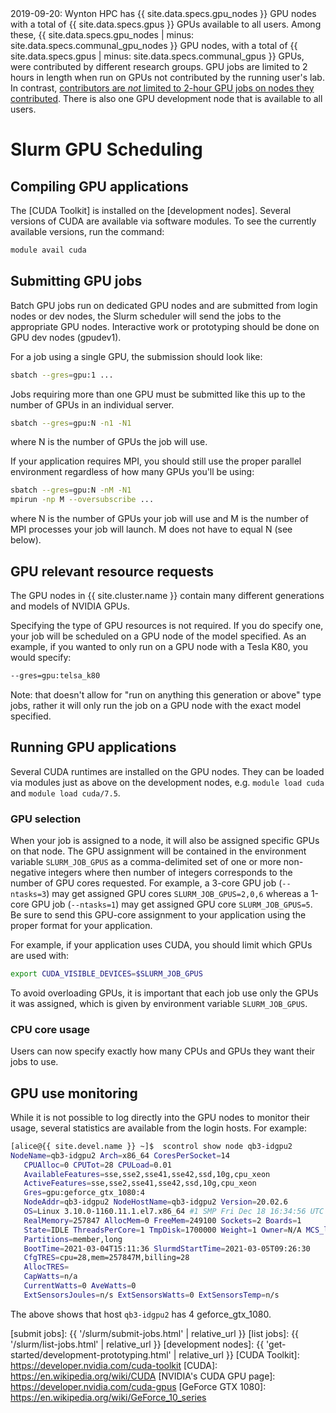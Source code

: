 <div class="alert alert-info" role="alert">
2019-09-20: Wynton HPC has {{ site.data.specs.gpu_nodes }} GPU nodes with a total of {{ site.data.specs.gpus }} GPUs available to all users. Among these, {{ site.data.specs.gpu_nodes | minus: site.data.specs.communal_gpu_nodes }} GPU nodes, with a total of {{ site.data.specs.gpus | minus: site.data.specs.communal_gpus }} GPUs, were contributed by different research groups. GPU jobs are limited to 2 hours in length when run on GPUs not contributed by the running user's lab.  In contrast, <a href="{{ '/scheduler/queues.html' | relative_url }}">contributors are <em>not</em> limited to 2-hour GPU jobs on nodes they contributed</a>.
There is also one GPU development node that is available to all users.
</div>


# Slurm GPU Scheduling

## Compiling GPU applications

The [CUDA Toolkit] is installed on the [development nodes].  Several versions of CUDA are available via software modules.  To see the currently available versions, run the command:
```sh
module avail cuda
```


## Submitting GPU jobs

Batch GPU jobs run on dedicated GPU nodes and are submitted from login nodes or dev nodes, the Slurm scheduler will send the jobs to the appropriate GPU nodes. Interactive work or prototyping should be done on GPU dev nodes (gpudev1). 

For a job using a single GPU, the submission should look like:
```sh
sbatch --gres=gpu:1 ...
```
Jobs requiring more than one GPU must be submitted like this up to the number of GPUs in an individual server.
```sh
sbatch --gres=gpu:N -n1 -N1
```
where N is the number of GPUs the job will use.

If your application requires MPI, you should still use the proper parallel environment regardless of how many GPUs you'll be using:
```sh
sbatch --gres=gpu:N -nM -N1
mpirun -np M --oversubscribe ...
```
where N is the number of GPUs your job will use and M is the number of MPI processes your job will launch.  M does not have to equal N (see below).


## GPU relevant resource requests

The GPU nodes in {{ site.cluster.name }} contain many different generations and models of NVIDIA GPUs. 

Specifying the type of GPU resources is not required.  If you do specify one, your job will be scheduled on a GPU node of the model specified.  As an example, if you wanted to only run on a GPU node with a Tesla K80, you would specify:

```sh
--gres=gpu:telsa_k80
```
Note: that doesn't allow for "run on anything this generation or above" type jobs, rather it will only run the job on a GPU node with the exact model specified.

## Running GPU applications

Several CUDA runtimes are installed on the GPU nodes.  They can be loaded via modules just as above on the development nodes, e.g. `module load cuda` and `module load cuda/7.5`.

### GPU selection

When your job is assigned to a node, it will also be assigned specific GPUs on that node.  The GPU assignment will be contained in the environment variable `SLURM_JOB_GPUS` as a comma-delimited set of one or more non-negative integers where then number of integers corresponds to the number of GPU cores requested.  For example, a 3-core GPU job (`--ntasks=3`) may get assigned GPU cores `SLURM_JOB_GPUS=2,0,6` whereas a 1-core GPU job (`--ntasks=1`) may get assigned GPU core `SLURM_JOB_GPUS=5`.  Be sure to send this GPU-core assignment to your application using the proper format for your application.

For example, if your application uses CUDA, you should limit which GPUs are used with:
```sh
export CUDA_VISIBLE_DEVICES=$SLURM_JOB_GPUS
```

<div class="alert alert-warning" role="alert">
To avoid overloading GPUs, it is important that each job use only the GPUs it was assigned, which is given by environment variable <code>SLURM_JOB_GPUS</code>.
</div>


### CPU core usage

Users can now specify exactly how many CPUs and GPUs they want their jobs to use.


## GPU use monitoring

While it is not possible to log directly into the GPU nodes to monitor their usage, several statistics are available from the login hosts.  For example:
```sh
[alice@{{ site.devel.name }} ~]$  scontrol show node qb3-idgpu2
NodeName=qb3-idgpu2 Arch=x86_64 CoresPerSocket=14
   CPUAlloc=0 CPUTot=28 CPULoad=0.01
   AvailableFeatures=sse,sse2,sse41,sse42,ssd,10g,cpu_xeon
   ActiveFeatures=sse,sse2,sse41,sse42,ssd,10g,cpu_xeon
   Gres=gpu:geforce_gtx_1080:4
   NodeAddr=qb3-idgpu2 NodeHostName=qb3-idgpu2 Version=20.02.6
   OS=Linux 3.10.0-1160.11.1.el7.x86_64 #1 SMP Fri Dec 18 16:34:56 UTC 2020
   RealMemory=257847 AllocMem=0 FreeMem=249100 Sockets=2 Boards=1
   State=IDLE ThreadsPerCore=1 TmpDisk=1700000 Weight=1 Owner=N/A MCS_label=N/A
   Partitions=member,long
   BootTime=2021-03-04T15:11:36 SlurmdStartTime=2021-03-05T09:26:30
   CfgTRES=cpu=28,mem=257847M,billing=28
   AllocTRES=
   CapWatts=n/a
   CurrentWatts=0 AveWatts=0
   ExtSensorsJoules=n/s ExtSensorsWatts=0 ExtSensorsTemp=n/s

```
The above shows that host `qb3-idgpu2` has 4 geforce_gtx_1080.


[submit jobs]: {{ '/slurm/submit-jobs.html' | relative_url }}
[list jobs]: {{ '/slurm/list-jobs.html' | relative_url }}
[development nodes]: {{ 'get-started/development-prototyping.html' | relative_url }}
[CUDA Toolkit]: https://developer.nvidia.com/cuda-toolkit
[CUDA]: https://en.wikipedia.org/wiki/CUDA
[NVIDIA's CUDA GPU page]: https://developer.nvidia.com/cuda-gpus
[GeForce GTX 1080]: https://en.wikipedia.org/wiki/GeForce_10_series
